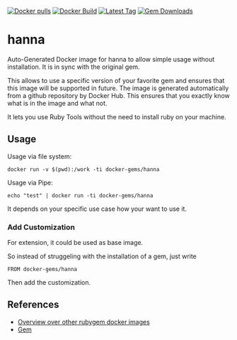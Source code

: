 [![Docker pulls](https://img.shields.io/docker/pulls/rubygem/hanna.svg)](https://hub.docker.com/r/rubygem/hanna/)
[![Docker Build](https://img.shields.io/docker/automated/rubygem/hanna.svg)](https://hub.docker.com/r/rubygem/hanna/)
[![Latest Tag](https://img.shields.io/github/tag/docker-rubygem/hanna.svg)](https://hub.docker.com/r/rubygem/hanna/)
[![Gem Downloads](https://img.shields.io/gem/dt/hanna.svg)](https://rubygems.org/gems/hanna/)
# hanna

Auto-Generated Docker image for hanna to allow simple usage without installation.
It is in sync with the original gem.

This allows to use a specific version of your favorite gem and ensures that this image will be supported in future.
The image is generated automatically from a github repository by Docker Hub.
This ensures that you exactly know what is in the image and what not.

It lets you use Ruby Tools without the need to install ruby on your machine.

## Usage

Usage via file system:

`docker run -v $(pwd):/work -ti docker-gems/hanna`

Usage via Pipe:

`echo "test" | docker run -ti docker-gems/hanna`

It depends on your specific use case how your want to use it.

### Add Customization

For extension, it could be used as base image.

So instead of struggeling with the installation of a gem, just write

`FROM docker-gems/hanna`

Then add the customization.

## References

 - [Overview over other rubygem docker images](https://github.com/thinkbot/docker-rubygem)
 - [Gem](https://rubygems.org/gems/hanna/)
